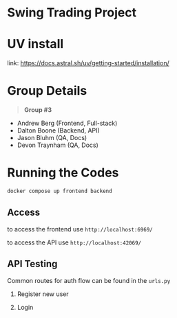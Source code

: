# Swing Trading Project

# UV install 

link: https://docs.astral.sh/uv/getting-started/installation/

# Group Details
> **Group #3**
- Andrew Berg (Frontend, Full-stack)
- Dalton Boone (Backend, API)
- Jason Bluhm (QA, Docs)
- Devon Traynham (QA, Docs)


# Running the Codes

```bash
docker compose up frontend backend
```
## Access

to access the frontend use `http://localhost:6969/`

to access the API use `http://localhost:42069/`

## API Testing

Common routes for auth flow can be found in the `urls.py` 

1. Register new user

2. Login
